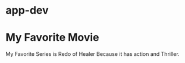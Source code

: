 # app-dev
<title>Favorite Movie</title>
<h1>My Favorite Movie</h1>
<p>My Favorite Series is Redo of Healer Because it has action and Thriller.</p>



